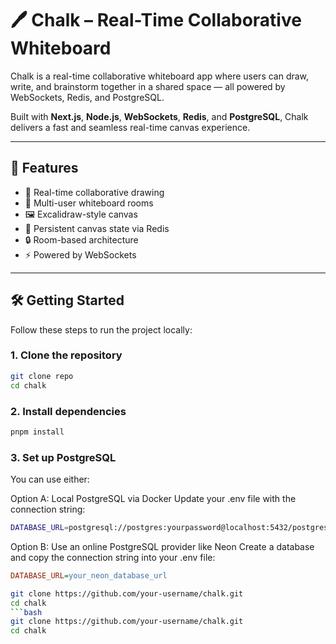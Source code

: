 # 🖊️ Chalk – Real-Time Collaborative Whiteboard

Chalk is a real-time collaborative whiteboard app where users can draw, write, and brainstorm together in a shared space — all powered by WebSockets, Redis, and PostgreSQL.

Built with **Next.js**, **Node.js**, **WebSockets**, **Redis**, and **PostgreSQL**, Chalk delivers a fast and seamless real-time canvas experience.

---

## 🚀 Features

- 🎨 Real-time collaborative drawing
- 🧠 Multi-user whiteboard rooms
- 🖼️ Excalidraw-style canvas
- 💾 Persistent canvas state via Redis
- 🔒 Room-based architecture
- ⚡ Powered by WebSockets

---

## 🛠️ Getting Started

Follow these steps to run the project locally:

### 1. Clone the repository

```bash
git clone repo
cd chalk
```

### 2. Install dependencies
```bash
pnpm install
```
### 3. Set up PostgreSQL
You can use either:

Option A: Local PostgreSQL via Docker
Update your .env file with the connection string:

```bash
DATABASE_URL=postgresql://postgres:yourpassword@localhost:5432/postgres
```
Option B: Use an online PostgreSQL provider like Neon
Create a database and copy the connection string into your .env file:

```ini
DATABASE_URL=your_neon_database_url

```

```bash
git clone https://github.com/your-username/chalk.git
cd chalk
```bash
git clone https://github.com/your-username/chalk.git
cd chalk
